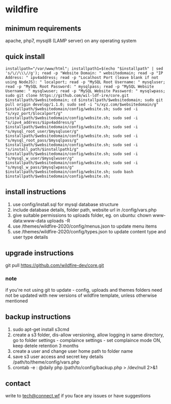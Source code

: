 # wildfire

## minimum requirements
apache, php7, mysql8 (LAMP server) on any operating system

## quick install
```
installpath="/var/www/html"; installpath1=$(echo "$installpath" | sed 's/\//\\\//g'); read -p "Website Domain: " websitedomain; read -p "IP Address: " ipv4address; read -p "Localhost Port (leave blank if not using NodeJS): " localport; read -p "MySQL Root Username: " mysqluser; read -p "MySQL Root Password: " mysqlpass; read -p "MySQL Website Username: " mysqlwuser; read -p "MySQL Website Password: " mysqlwpass; sudo git clone https://github.com/wil-ldf-ire/core.git $installpath/$websitedomain; cd $installpath/$websitedomain; sudo git pull origin develop/1.1.0; sudo sed -i "s/xyz.com/$websitedomain/g" $installpath/$websitedomain/config/website.sh; sudo sed -i "s/xyz_port/$localport/g" $installpath/$websitedomain/config/website.sh; sudo sed -i "s/ipv4_address/$ipv4address/g" $installpath/$websitedomain/config/website.sh; sudo sed -i "s/mysql_root_user/$mysqluser/g" $installpath/$websitedomain/config/website.sh; sudo sed -i "s/mysql_root_pass/$mysqlpass/g" $installpath/$websitedomain/config/website.sh; sudo sed -i "s/install_path/$installpath1/g" $installpath/$websitedomain/config/website.sh; sudo sed -i "s/mysql_w_user/$mysqlwuser/g" $installpath/$websitedomain/config/website.sh; sudo sed -i "s/mysql_w_pass/$mysqlwpass/g" $installpath/$websitedomain/config/website.sh; sudo bash $installpath/$websitedomain/config/website.sh;
```

## install instructions
1. use config/install.sql for mysql database structure
2. include database details, folder path, website url in /config/vars.php
3. give suitable permissions to uploads folder, eg. on ubuntu: chown www-data:www-data uploads -R
4. use /themes/wildfire-2020/config/menus.json to update menu items
5. use /themes/wildfire-2020/config/types.json to update content type and user type details

## upgrade instructions
git pull https://github.com/wildfire-dev/core.git

### note
if you're not using git to update - config, uploads and themes folders need not be updated with new versions of wildfire template, unless otherwise mentioned

## backup instructions
1. sudo apt-get install s3cmd
2. create a s3 folder, dis-allow versioning, allow logging in same directory, go to folder settings - complaince settings - set complaince mode ON, keep detele retention 3 months
3. create a user and change user home path to folder name
4. save s3 user access and secret key details /path/to/theme/config/vars.php
5. crontab -e : @daily  php /path/to/config/backup.php > /dev/null 2>&1

## contact
write to tech@connect.wf if you face any issues or have suggestions 